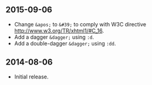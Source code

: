 2015-09-06
----------
* Change `&apos;` to `&#39;` to comply with W3C directive http://www.w3.org/TR/xhtml1/#C_16.
* Add a dagger `&dagger;` using `:d`.
* Add a double-dagger `&dagger;` using `:dd`.


2014-08-06
----------
* Initial release.

